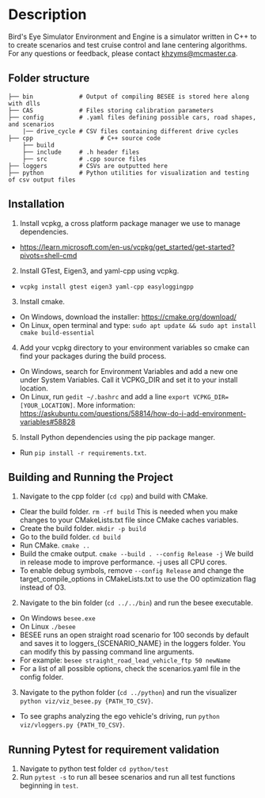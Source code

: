 # Description
Bird's Eye Simulator Environment and Engine is a simulator written in C++ to to create scenarios and test cruise control and lane centering algorithms.
For any questions or feedback, please contact khzyms@mcmaster.ca.

## Folder structure

    ├── bin             # Output of compiling BESEE is stored here along with dlls
    ├── CAS             # Files storing calibration parameters
    ├── config          # .yaml files defining possible cars, road shapes, and scenarios
        |── drive_cycle # CSV files containing different drive cycles
    ├── cpp				      # C++ source code
        ├── build       
        ├── include     # .h header files
        ├── src         # .cpp source files
    ├── loggers         # CSVs are outputted here 
    ├── python          # Python utilities for visualization and testing of csv output files

## Installation

1. Install vcpkg, a cross platform package manager we use to manage dependencies.
  - https://learn.microsoft.com/en-us/vcpkg/get_started/get-started?pivots=shell-cmd
2. Install GTest, Eigen3, and yaml-cpp using vcpkg.
  - `vcpkg install gtest eigen3 yaml-cpp easyloggingpp`
3. Install cmake.
  - On Windows, download the installer: https://cmake.org/download/
  - On Linux, open terminal and type: `sudo apt update && sudo apt install cmake build-essential`
4. Add your vcpkg directory to your environment variables so cmake can find your packages during the build process.
  - On Windows, search for Environment Variables and add a new one under System Variables. Call it VCPKG_DIR and set it to your install location.
  - On Linux, run `gedit ~/.bashrc` and add a line `export VCPKG_DIR=[YOUR_LOCATION]`. More information: https://askubuntu.com/questions/58814/how-do-i-add-environment-variables#58828
5. Install Python dependencies using the pip package manger.
  - Run `pip install -r requirements.txt`.

## Building and Running the Project

1. Navigate to the cpp folder (`cd cpp`) and build with CMake.
  - Clear the build folder. `rm -rf build` This is needed when you make changes to your CMakeLists.txt file since CMake caches variables.
  - Create the build folder. `mkdir -p build`
  - Go to the build folder. `cd build`
  - Run CMake. `cmake ..`
  - Build the cmake output. `cmake --build . --config Release -j` We build in release mode to improve performance. -j uses all CPU cores.
  - To enable debug symbols, remove `--config Release` and change the target_compile_options in CMakeLists.txt to use the O0 optimization flag instead of O3.
2. Navigate to the bin folder (`cd ../../bin`) and run the besee executable.
  - On Windows `besee.exe`
  - On Linux `./besee`
  - BESEE runs an open straight road scenario for 100 seconds by default and saves it to loggers_{SCENARIO_NAME} in the loggers folder. You can modify this by passing command line arguments.
  - For example: `besee straight_road_lead_vehicle_ftp 50 newName`
  - For a list of all possible options, check the scenarios.yaml file in the config folder.
3. Navigate to the python folder (`cd ../python`) and run the visualizer `python viz/viz_besee.py {PATH_TO_CSV}`.
  - To see graphs analyzing the ego vehicle's driving, run `python viz/vloggers.py {PATH_TO_CSV}`.
  
## Running Pytest for requirement validation

1. Navigate to python test folder `cd python/test`
2. Run `pytest -s` to run all besee scenarios and run all test functions beginning in `test`.